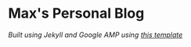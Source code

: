 # Max's Personal Blog

*Built using Jekyll and Google AMP using [this template](https://github.com/ageitgey/amplify)*